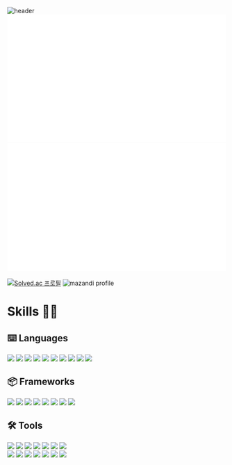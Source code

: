 ![header](https://capsule-render.vercel.app/api?height=300&type=waving&color=timeGradient&animation=twinkling&text=raonsol&fontAlignY=35&desc=(working)%20programmer,%20designer,%20and%20creator&descAlignY=55)
![raonsol's stats](https://raw.githubusercontent.com/raonsol/github-stats-transparent/fc2c58d93a208871a2537a8c5ef4f3929e3b6c49/generated/overview.svg)
![Top Langs](https://raw.githubusercontent.com/raonsol/github-stats-transparent/fc2c58d93a208871a2537a8c5ef4f3929e3b6c49/generated/languages.svg)

[![Solved.ac
프로필](http://mazassumnida.wtf/api/v2/generate_badge?boj=raonsol)](https://solved.ac/raonsol)
![mazandi profile](http://mazandi.herokuapp.com/api?handle=raonsol&theme=warm)

# Skills 💪🏻
## ⌨️ Languages
<a href="https://en.cppreference.com/w/c" target="_blank"><img src="https://img.shields.io/badge/C-A8B9CC?style=flat-square&logo=C&logoColor=white"/></a>
<a href="https://en.cppreference.com/w/" target="_blank"><img src="https://img.shields.io/badge/C++-00599C?style=flat-square&logo=C%2B%2B&logoColor=white"/></a>
<a href="https://docs.python.org/3/" target="_blank"><img src="https://img.shields.io/badge/Python3-3776AB?style=flat-square&logo=Python&logoColor=white"/></a>
<a href="https://docs.oracle.com/javase/10/docs/api/overview-summary.html" target="_blank"><img src="https://img.shields.io/badge/Java-007396?style=flat-square&logo=Java&logoColor=white"/></a>
<a href="https://developer.mozilla.org/en-US/docs/Web/JavaScript/Reference" target="_blank"><img src="https://img.shields.io/badge/JavaScript-F7DF1E?style=flat-square&logo=JavaScript&logoColor=black"/></a>
<a href="https://cran.r-project.org" target="_blank"><img src="https://img.shields.io/badge/R-276DC3?style=flat-square&logo=R&logoColor=white"/></a>
<a href="https://dev.w3.org/html5/html-author/" target="_blank"><img src="https://img.shields.io/badge/HTML5-E34F26?style=flat-square&logo=HTML5&logoColor=white"/></a>
<a href="https://developer.mozilla.org/en-US/docs/Web/CSS/Reference" target="_blank"><img src="https://img.shields.io/badge/CSS3-1572B6?style=flat-square&logo=CSS3&logoColor=white"/></a>
<a href="https://www.latex-project.org" target="_blank"><img src="https://img.shields.io/badge/LaTeX-008080?style=flat-square&logo=LaTeX&logoColor=white"/></a>
<a href="https://daringfireball.net/projects/markdown/" target="_blank"><img src="https://img.shields.io/badge/Markdown-000000?style=flat-square&logo=Markdown&logoColor=white"/></a>


## 📦 Frameworks
<a href="https://www.tensorflow.org/api_docs/python/tf?hl=en" target="_blank"><img src="https://img.shields.io/badge/TensorFlow-FF6F00?style=flat-square&logo=TensorFlow&logoColor=white"/></a>
<a href="https://keras.io" target="_blank"><img src="https://img.shields.io/badge/Keras-D00000?style=flat-square&logo=Keras&logoColor=white"/></a>
<a href="https://pytorch.org/docs/stable/index.html" target="_blank"><img src="https://img.shields.io/badge/PyTorch-EE4C2C?style=flat-square&logo=PyTorch&logoColor=white"/></a>
<a href="https://scikit-learn.org/stable/modules/classes.html" target="_blank"><img src="https://img.shields.io/badge/scikit learn-F7931E?style=flat-square&logo=scikitlearn&logoColor=white"/></a>
<a href="https://docs.opencv.org/4.5.4/" target="_blank"><img src="https://img.shields.io/badge/OpenCV-5C3EE8?style=flat-square&logo=OpenCV&logoColor=white"/></a>
<a href="https://docs.djangoproject.com/en/3.2/" target="_blank"><img src="https://img.shields.io/badge/Django-092E20?style=flat-square&logo=Django&logoColor=white"/></a>
<a href="https://dev.mysql.com/doc/refman/8.0/en/" target="_blank"><img src="https://img.shields.io/badge/MySQL-4479A1?style=flat-square&logo=MySQL&logoColor=white"/></a>
<a href="https://www.reactjs.org" target="_blank"><img src="https://img.shields.io/badge/React-61DAFB?style=flat-square&logo=React&logoColor=white"/></a>


## 🛠 Tools
<a href="https://git-scm.com" target="_blank"><img src="https://img.shields.io/badge/git-F05032?style=flat-square&logo=git&logoColor=white"/></a>
<a href="https://subversion.apache.org" target="_blank"><img src="https://img.shields.io/badge/SVN-809CC9?style=flat-square&logo=Subversion&logoColor=white"/></a>
<a href="https://code.visualstudio.com" target="_blank"><img src="https://img.shields.io/badge/VSCode-007ACC?style=flat-square&logo=VisualStudioCode&logoColor=white"/></a>
<a href="https://visualstudio.microsoft.com/" target="_blank"><img src="https://img.shields.io/badge/VS-5C2D91?style=flat-square&logo=VisualStudio&logoColor=white"/></a>
<a href="https://developer.apple.com/xcode/" target="_blank"><img src="https://img.shields.io/badge/Xcode-147EFB?style=flat-square&logo=Xcode&logoColor=white"/></a>
<a href="https://www.jetbrains.com/idea/" target="_blank"><img src="https://img.shields.io/badge/IntelliJ-000000?style=flat-square&logo=IntelliJIDEA&logoColor=white"/></a>
<a href="https://www.vim.org" target="_blank"><img src="https://img.shields.io/badge/Vim-019733?style=flat-square&logo=Vim&logoColor=white"/></a>   
<a href="https://www.adobe.com/products/xd.html" target="_blank"><img src="https://img.shields.io/badge/XD-FF61F6?style=flat-square&logo=AdobeXD&logoColor=white"/></a>
<a href="https://www.adobe.com/products/illustrator.html" target="_blank"><img src="https://img.shields.io/badge/Illustrator-FF9A00?style=flat-square&logo=AdobeIllustrator&logoColor=white"/></a>
<a href="https://www.adobe.com/products/indesign.html" target="_blank"><img src="https://img.shields.io/badge/Indesign-FF3366?style=flat-square&logo=AdobeIndesign&logoColor=white"/></a>
<a href="https://www.adobe.com/products/photoshop.html" target="_blank"><img src="https://img.shields.io/badge/Photoshop-31A8FF?style=flat-square&logo=AdobePhotoshop&logoColor=white"/></a>
<a href="https://www.adobe.com/products/photoshop-lightroom-classic.html" target="_blank"><img src="https://img.shields.io/badge/Lightroom Classic-31A8FF?style=flat-square&logo=AdobeLightroomClassic&logoColor=white"/></a>
<a href="https://www.adobe.com/products/premierepro.html" target="_blank"><img src="https://img.shields.io/badge/Premiere Pro-9999FF?style=flat-square&logo=AdobePremierePro&logoColor=white"/></a>
<a href="https://www.adobe.com/products/aftereffects.html" target="_blank"><img src="https://img.shields.io/badge/After Effects-9999FF?style=flat-square&logo=AdobeAfterEffects&logoColor=white"/></a>
